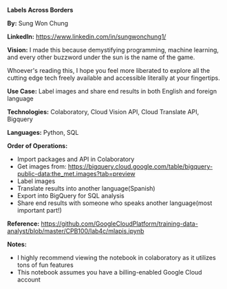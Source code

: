 **Labels Across Borders**

**By:** Sung Won Chung

**LinkedIn:** https://www.linkedin.com/in/sungwonchung1/

**Vision:** I made this because demystifying programming, machine learning, and every other buzzword under the sun is the name of the game.

Whoever's reading this, I hope you feel more liberated to explore all the cutting edge tech freely available and accessible literally at your fingertips.

**Use Case:** Label images and share end results in both English and foreign language

**Technologies:** Colaboratory, Cloud Vision API, Cloud Translate API, Bigquery

**Languages:** Python, SQL

**Order of Operations:**

* Import packages and API in Colaboratory
* Get images from: https://bigquery.cloud.google.com/table/bigquery-public-data:the_met.images?tab=preview
* Label images
* Translate results into another language(Spanish)
* Export into BigQuery for SQL analysis
* Share end results with someone who speaks another language(most important part!)

**Reference:** https://github.com/GoogleCloudPlatform/training-data-analyst/blob/master/CPB100/lab4c/mlapis.ipynb

**Notes:**
* I highly recommend viewing the notebook in colaboratory as it utilizes tons of fun features
* This notebook assumes you have a billing-enabled Google Cloud account
